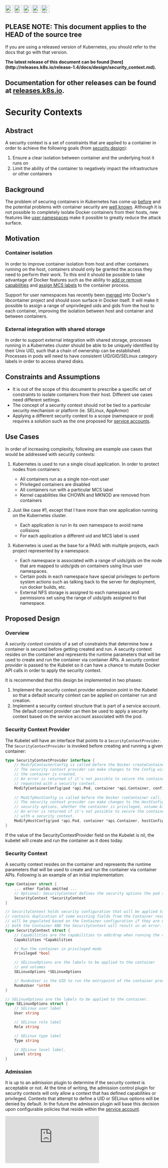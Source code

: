 <!-- BEGIN MUNGE: UNVERSIONED_WARNING -->

<!-- BEGIN STRIP_FOR_RELEASE -->

<img src="http://kubernetes.io/kubernetes/img/warning.png" alt="WARNING"
     width="25" height="25">
<img src="http://kubernetes.io/kubernetes/img/warning.png" alt="WARNING"
     width="25" height="25">
<img src="http://kubernetes.io/kubernetes/img/warning.png" alt="WARNING"
     width="25" height="25">
<img src="http://kubernetes.io/kubernetes/img/warning.png" alt="WARNING"
     width="25" height="25">
<img src="http://kubernetes.io/kubernetes/img/warning.png" alt="WARNING"
     width="25" height="25">

<h2>PLEASE NOTE: This document applies to the HEAD of the source tree</h2>

If you are using a released version of Kubernetes, you should
refer to the docs that go with that version.

<!-- TAG RELEASE_LINK, added by the munger automatically -->
<strong>
The latest release of this document can be found
[here](http://releases.k8s.io/release-1.4/docs/design/security_context.md).

Documentation for other releases can be found at
[releases.k8s.io](http://releases.k8s.io).
</strong>
--

<!-- END STRIP_FOR_RELEASE -->

<!-- END MUNGE: UNVERSIONED_WARNING -->

# Security Contexts

## Abstract

A security context is a set of constraints that are applied to a container in
order to achieve the following goals (from [security design](security.md)):

1.  Ensure a clear isolation between container and the underlying host it runs
on
2.  Limit the ability of the container to negatively impact the infrastructure
or other containers

## Background

The problem of securing containers in Kubernetes has come up
[before](http://issue.k8s.io/398) and the potential problems with container
security are [well known](http://opensource.com/business/14/7/docker-security-selinux).
Although it is not possible to completely isolate Docker containers from their
hosts, new features like [user namespaces](https://github.com/docker/libcontainer/pull/304)
make it possible to greatly reduce the attack surface.

## Motivation

### Container isolation

In order to improve container isolation from host and other containers running
on the host, containers should only be granted the access they need to perform
their work. To this end it should be possible to take advantage of Docker
features such as the ability to
[add or remove capabilities](https://docs.docker.com/reference/run/#runtime-privilege-linux-capabilities-and-lxc-configuration)
and [assign MCS labels](https://docs.docker.com/reference/run/#security-configuration)
to the container process.

Support for user namespaces has recently been
[merged](https://github.com/docker/libcontainer/pull/304) into Docker's
libcontainer project and should soon surface in Docker itself. It will make it
possible to assign a range of unprivileged uids and gids from the host to each
container, improving the isolation between host and container and between
containers.

### External integration with shared storage

In order to support external integration with shared storage, processes running
in a Kubernetes cluster should be able to be uniquely identified by their Unix
UID, such that a chain of  ownership can be established. Processes in pods will
need to have consistent UID/GID/SELinux category labels in order to access
shared disks.

## Constraints and Assumptions

* It is out of the scope of this document to prescribe a specific set of
constraints to isolate containers from their host. Different use cases need
different settings.
* The concept of a security context should not be tied to a particular security
mechanism or platform (ie. SELinux, AppArmor)
* Applying a different security context to a scope (namespace or pod) requires
a solution such as the one proposed for [service accounts](service_accounts.md).

## Use Cases

In order of increasing complexity, following are example use cases that would
be addressed with security contexts:

1.  Kubernetes is used to run a single cloud application. In order to protect
nodes from containers:
    * All containers run as a single non-root user
    * Privileged containers are disabled
    * All containers run with a particular MCS label
    * Kernel capabilities like CHOWN and MKNOD are removed from containers

2.  Just like case #1, except that I have more than one application running on
the Kubernetes cluster.
    * Each application is run in its own namespace to avoid name collisions
    * For each application a different uid and MCS label is used

3.  Kubernetes is used as the base for a PAAS with multiple projects, each
project represented by a namespace.
    * Each namespace is associated with a range of uids/gids on the node that
are mapped to uids/gids on containers using linux user namespaces.
    * Certain pods in each namespace have special privileges to perform system
actions such as talking back to the server for deployment, run docker builds,
etc.
    * External NFS storage is assigned to each namespace and permissions set
using the range of uids/gids assigned to that namespace.

## Proposed Design

### Overview

A *security context* consists of a set of constraints that determine how a
container is secured before getting created and run. A security context resides
on the container and represents the runtime parameters that will be used to
create and run the container via container APIs. A *security context provider*
is passed to the Kubelet so it can have a chance to mutate Docker API calls in
order to apply the security context.

It is recommended that this design be implemented in two phases:

1.  Implement the security context provider extension point in the Kubelet
so that a default security context can be applied on container run and creation.
2.  Implement a security context structure that is part of a service account. The
default context provider can then be used to apply a security context based on
the service account associated with the pod.

### Security Context Provider

The Kubelet will have an interface that points to a `SecurityContextProvider`.
The `SecurityContextProvider` is invoked before creating and running a given
container:

```go
type SecurityContextProvider interface {
	// ModifyContainerConfig is called before the Docker createContainer call.
	// The security context provider can make changes to the Config with which
	// the container is created.
	// An error is returned if it's not possible to secure the container as 
	// requested with a security context. 
	ModifyContainerConfig(pod *api.Pod, container *api.Container, config *docker.Config)
	
	// ModifyHostConfig is called before the Docker runContainer call.
	// The security context provider can make changes to the HostConfig, affecting
	// security options, whether the container is privileged, volume binds, etc.
	// An error is returned if it's not possible to secure the container as requested 
	// with a security context. 
	ModifyHostConfig(pod *api.Pod, container *api.Container, hostConfig *docker.HostConfig)
}
```

If the value of the SecurityContextProvider field on the Kubelet is nil, the
kubelet will create and run the container as it does today.

### Security Context

A security context resides on the container and represents the runtime
parameters that will be used to create and run the container via container APIs.
Following is an example of an initial implementation:

```go
type Container struct {
	... other fields omitted ...
	// Optional: SecurityContext defines the security options the pod should be run with
    SecurityContext *SecurityContext
}

// SecurityContext holds security configuration that will be applied to a container.  SecurityContext
// contains duplication of some existing fields from the Container resource.  These duplicate fields
// will be populated based on the Container configuration if they are not set.  Defining them on
// both the Container AND the SecurityContext will result in an error.
type SecurityContext struct {
	// Capabilities are the capabilities to add/drop when running the container
	Capabilities *Capabilities

	// Run the container in privileged mode
	Privileged *bool

	// SELinuxOptions are the labels to be applied to the container
	// and volumes
	SELinuxOptions *SELinuxOptions

	// RunAsUser is the UID to run the entrypoint of the container process.
	RunAsUser *int64
}

// SELinuxOptions are the labels to be applied to the container.
type SELinuxOptions struct {
	// SELinux user label
	User string

	// SELinux role label
	Role string

	// SELinux type label
	Type string

	// SELinux level label.
	Level string
}
```

### Admission

It is up to an admission plugin to determine if the security context is
acceptable or not. At the time of writing, the admission control plugin for
security contexts will only allow a context that has defined capabilities or
privileged. Contexts that attempt to define a UID or SELinux options will be
denied by default. In the future the admission plugin will base this decision
upon configurable policies that reside within the [service account](http://pr.k8s.io/2297).


<!-- BEGIN MUNGE: GENERATED_ANALYTICS -->
[![Analytics](https://kubernetes-site.appspot.com/UA-36037335-10/GitHub/docs/design/security_context.md?pixel)]()
<!-- END MUNGE: GENERATED_ANALYTICS -->
